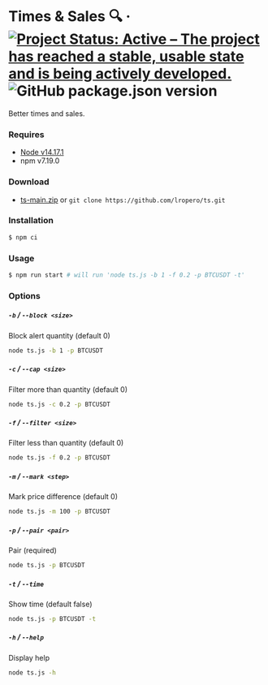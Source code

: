 # Times & Sales 🔍 &middot; [![Project Status: Active – The project has reached a stable, usable state and is being actively developed.](https://www.repostatus.org/badges/latest/active.svg)](https://www.repostatus.org/#active) ![GitHub package.json version](https://img.shields.io/github/package-json/v/lropero/ts)

Better times and sales.

### Requires

- [Node v14.17.1](https://nodejs.org/)
- npm v7.19.0

### Download

- [ts-main.zip](https://github.com/lropero/ts/archive/main.zip) or `git clone https://github.com/lropero/ts.git`

### Installation

```sh
$ npm ci
```

### Usage

```sh
$ npm run start # will run 'node ts.js -b 1 -f 0.2 -p BTCUSDT -t'
```

### Options

##### `-b` / `--block <size>`

Block alert quantity (default 0)

```sh
node ts.js -b 1 -p BTCUSDT
```

##### `-c` / `--cap <size>`

Filter more than quantity (default 0)

```sh
node ts.js -c 0.2 -p BTCUSDT
```

##### `-f` / `--filter <size>`

Filter less than quantity (default 0)

```sh
node ts.js -f 0.2 -p BTCUSDT
```

##### `-m` / `--mark <step>`

Mark price difference (default 0)

```sh
node ts.js -m 100 -p BTCUSDT
```

##### `-p` / `--pair <pair>`

Pair (required)

```sh
node ts.js -p BTCUSDT
```

##### `-t` / `--time`

Show time (default false)

```sh
node ts.js -p BTCUSDT -t
```

##### `-h` / `--help`

Display help

```sh
node ts.js -h
```

